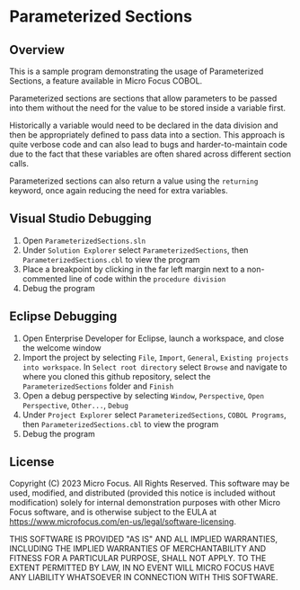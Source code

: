 # Parameterized Sections

## Overview

This is a sample program demonstrating the usage of Parameterized Sections, a feature available in Micro Focus COBOL.

Parameterized sections are sections that allow parameters to be passed into them without the need for the value to be stored inside a variable first.

Historically a variable would need to be declared in the data division and then be appropriately defined to pass data into a section. This approach is quite verbose code and can also lead to bugs and harder-to-maintain code due to the fact that these variables are often shared across different section calls.

Parameterized sections can also return a value using the `returning` keyword, once again reducing the need for extra variables.

## Visual Studio Debugging
1. Open `ParameterizedSections.sln`
2. Under `Solution Explorer` select `ParameterizedSections`, then `ParameterizedSections.cbl` to view the program
3. Place a breakpoint by clicking in the far left margin next to a non-commented line of code within the `procedure division`
4. Debug the program

## Eclipse Debugging
1. Open Enterprise Developer for Eclipse, launch a workspace, and close the welcome window
2. Import the project by selecting `File`, `Import`, `General`, `Existing projects into workspace`. In `Select root directory` select `Browse` and navigate to where you cloned this github repository, select the `ParameterizedSections` folder and `Finish`
4. Open a debug perspective by selecting `Window`, `Perspective`, `Open Perspective`, `Other...`, `Debug`
5. Under `Project Explorer` select `ParameterizedSections`, `COBOL Programs`, then `ParameterizedSections.cbl` to view the program
6. Debug the program

## License

Copyright (C) 2023 Micro Focus. All Rights Reserved.
This software may be used, modified, and distributed
(provided this notice is included without modification)
solely for internal demonstration purposes with other
Micro Focus software, and is otherwise subject to the EULA at
https://www.microfocus.com/en-us/legal/software-licensing.

THIS SOFTWARE IS PROVIDED "AS IS" AND ALL IMPLIED
WARRANTIES, INCLUDING THE IMPLIED WARRANTIES OF
MERCHANTABILITY AND FITNESS FOR A PARTICULAR PURPOSE,
SHALL NOT APPLY.
TO THE EXTENT PERMITTED BY LAW, IN NO EVENT WILL
MICRO FOCUS HAVE ANY LIABILITY WHATSOEVER IN CONNECTION
WITH THIS SOFTWARE.